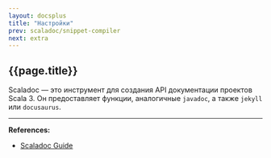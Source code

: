 ```yaml
---
layout: docsplus
title: "Настройки"
prev: scaladoc/snippet-compiler
next: extra
---
```


## {{page.title}}

Scaladoc — это инструмент для создания API документации проектов Scala 3. 
Он предоставляет функции, аналогичные `javadoc`, а также `jekyll` или `docusaurus`.


---

**References:**
- [Scaladoc Guide](https://docs.scala-lang.org/scala3/guides/scaladoc/settings.html)
